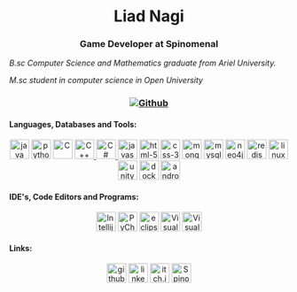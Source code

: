 <h1 align="center">Liad Nagi
<h3 align="center">Game Developer at Spinomenal</h3></h1>




<p align="center"><i>
 
B.sc Computer Science and Mathematics graduate from Ariel University.

M.sc student in computer science in Open University
</i></p>

<h3 align="center"> 


[![Github](https://img.shields.io/github/followers/LIADN7?label=Followers&style=social)](https://github.com/LIADN7)

</h3>


<h4 align="left">Languages, Databases and Tools:</h4>
<p align="center">
<a href="https://www.java.com" target="Java"> <img src="https://github.com/get-icon/geticon/blob/master/icons/java.svg" alt="java" width="35" height="35"/></a>
<a href="https://www.python.org" target="Python"> <img src="https://github.com/get-icon/geticon/blob/master/icons/python.svg" alt="python" width="35" height="35"/></a>
<a href="https://en.wikipedia.org/wiki/C_(programming_language)" title="C"> <img src="https://github.com/get-icon/geticon/blob/master/icons/c.svg" alt="C" width="35" height="35"/></a>
<a href="https://www.cplusplus.com/" title="C++"> <img src="https://github.com/get-icon/geticon/blob/master/icons/c-plusplus.svg" alt="C++" width="35" height="35"/>  </a>
<a href="https://www.c-sharpcorner.com/" title="C#"> <img src="https://github.com/get-icon/geticon/blob/master/icons/c-sharp.svg" alt="C#" width="35" height="35"/>  </a>
<a href="https://developer.mozilla.org/he/docs/Web/JavaScript"> <img src="https://github.com/get-icon/geticon/blob/master/icons/javascript.svg" alt="javascript" width="35" height="35"/></a>
<a href="https://developer.mozilla.org/he/docs/Web/HTML"> <img src="https://github.com/get-icon/geticon/blob/master/icons/html-5.svg" alt="html-5" width="35" height="35"/></a>
<a href="https://developer.mozilla.org/en-US/docs/Web/CSS"> <img src="https://github.com/get-icon/geticon/blob/master/icons/css-3.svg" alt="css-3" width="35" height="35"/></a>
<a href="https://www.mongodb.com/"> <img src="https://img.icons8.com/color/50/000000/mongodb.png" alt="mongodb" width="35" height="35"/></a>
<a href="https://www.mysql.com/"> <img src="https://github.com/get-icon/geticon/blob/master/icons/mysql.svg" alt="mysql" width="35" height="35"/></a>
<a href="https://neo4j.com/"> <img src="https://iconape.com/wp-content/files/qy/83705/svg/neo4j.svg" alt="neo4j" width="35" height="35"/></a>
<a href="https://redis.io/"> <img src="https://cdn.iconscout.com/icon/free/png-256/redis-83994.png" alt="redis" width="35" height="35"/></a>
<a href="https://www.linux.org/"> <img src="https://github.com/get-icon/geticon/blob/master/icons/linux-tux.svg" alt="linux" width="35" height="35"/></a>
<a href="https://unity.com/"> <img src="https://onecode.co.il/onecode/wp-content/uploads/2021/11/unity-logo-988A22E703-seeklogo.com_.png" alt="unity" width="35" height="35"/></a>  
<a href="https://www.docker.com/"> <img src="https://github.com/get-icon/geticon/blob/master/icons/docker-icon.svg" alt="docker" width="35" height="35"/></a>
<a href="https://developer.android.com/" target="git"> <img src="https://cdn.worldvectorlogo.com/logos/android-studio-1.svg" alt="android studio" width="35" height="35"/></a>


</p>

<h4 align="left">IDE's, Code Editors and Programs:</h4>
<p align="center">
<a href="https://www.jetbrains.com/idea/" title="Intellij IDEA"> <img src="https://github.com/get-icon/geticon/blob/master/icons/intellij-idea.svg" alt="Intellij IDEA" width="35" height="35"/></a>  
<a href="https://www.jetbrains.com/pycharm/" target="PyCharm"> <img src="https://github.com/get-icon/geticon/blob/master/icons/pycharm.svg" alt="PyCharm" width="35" height="35"/></a>
<a href="https://www.eclipse.org/" title="eclipse"> <img src="https://github.com/get-icon/geticon/blob/master/icons/eclipse.svg" alt="eclipse" width="35" height="35"/></a> 
<a href="https://code.visualstudio.com/" title="Visual Studio Code"> <img src="https://github.com/get-icon/geticon/blob/master/icons/visual-studio-code.svg" alt="Visual Studio Code" width="35" height="35"/></a>  
<a href="https://code.visualstudio.com/" title="Visual Studio"> <img src="https://github.com/get-icon/geticon/blob/master/icons/visual-studio.svg" alt="Visual Studio" width="35" height="35"/></a>  
</p>

<h4 align="left">Links:</h4>
<p align="center">
<a href="https://github.com/LIADN7"> <img src="https://cdn3.iconfinder.com/data/icons/inficons/512/github.png" alt="github" width="35" height="35"/></a>
<a href="https://www.linkedin.com/in/liad-nagi/"> <img src="https://github.com/get-icon/geticon/blob/master/icons/linkedin-icon.svg" alt="linkedin" width="35" height="35"/></a>
<a href="https://liadn7.itch.io/"> <img src="https://user-images.githubusercontent.com/7604468/87527283-e4b9eb00-c659-11ea-8281-dc9d8377ce30.png" alt="itch.io" width="35" height="35"/></a>
<a href="https://spinomenal.com/"> <img src="https://pbs.twimg.com/profile_images/1071654833394995200/O1sRcS6O_400x400.jpg" alt="Spinomenal" width="35" height="35"/></a>

</p>
